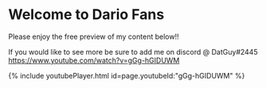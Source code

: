 # Welcome to Dario Fans
Please enjoy the free preview of my content below!!

If you would like to see more be sure to add me on discord @ DatGuy#2445
https://www.youtube.com/watch?v=gGg-hGIDUWM

{% include youtubePlayer.html id=page.youtubeId:"gGg-hGIDUWM" %}



